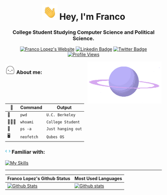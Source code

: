 <h1 align="center">
  <img src="https://raw.githubusercontent.com/FrancoLopezDev/FrancoLopezDev/main/assets/gifs/hello.gif" width="50px"/>
  Hey, I'm Franco
</h1>
<h3 align="center">College Student Studying Computer Science and Political Science.</h3>
<p align="center">
  <a href="https://www.franco-lopez.com"><img src="https://img.shields.io/badge/-Website-ff7139?style=flat&logo=https://franco-lopez.com/favicon-32x32.png&logoColor=white" alt="Franco Lopez's Website" /></a>
  <a href="https://www.linkedin.com/in/francolopezdev/"><img src="https://img.shields.io/badge/-LinkedIn-0a66c2?style=flat&amp;logo=Linkedin&amp;logoColor=white&amp;link=https://www.linkedin.com/in/francolopezdev/" alt="Linkedin Badge" /></a>
  <a href="https://twitter.com/francolopezdev"><img src="https://img.shields.io/badge/-Twitter-1ca0f1?style=flat&amp;logo=Twitter&amp;logoColor=white&amp;link=https://twitter.com/francolopezdev" alt="Twitter Badge" /></a>
  <a href="https://github.com/FrancoLopezDev"><img src="https://hits.sh/github.com/FrancoLopezDev.svg?style=flat-square&label=Profile%20Views&color=purple" alt="Profile Views" /></a>
</p>

<img align="right" src="https://raw.githubusercontent.com/FrancoLopezDev/FrancoLopezDev/main/assets/gifs/planet.gif" width="240px"/>

### <img src="https://raw.githubusercontent.com/FrancoLopezDev/FrancoLopezDev/main/assets/gifs/ghost.gif" width="32px"/> About me:
| 💾 | Command | Output |
| --- | --- | --- |
| 🐻 | `pwd` | `U.C. Berkeley` |
| 👨🏻‍💻 | `whoami` | `College Student` |
| 🚀 | `ps -a` | `Just hanging out` |
| 🖥️ | `neofetch` | `Qubes OS` |

### <img src="https://raw.githubusercontent.com/FrancoLopezDev/FrancoLopezDev/main/assets/gifs/skillz.gif" width="17px"/> Familiar with:
[![My Skills](https://skillicons.dev/icons?i=linux,obsidian,neovim,docker,bash,python,js,c,cpp)](https://skillicons.dev)

***

| Franco Lopez's Github Status | Most Used Languages |
| --- | --- |
| [![Github Stats](https://github-readme-stats.vercel.app/api?username=francolopezdev&show_icons=true&theme=nightowl&hide_title=true)](https://github.com/anuraghazra/github-readme-stats) | [![Github stats](https://github-readme-stats.vercel.app/api/top-langs/?username=francolopezdev&show_icons=true&theme=nightowl&layout=compact&hide_title=true)](https://github.com/anuraghazra/github-readme-stats) |
